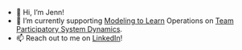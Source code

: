 - 👋 Hi, I’m Jenn!
- 🌱 I’m currently supporting [Modeling to Learn](https://mtl.how) Operations on [Team Participatory System Dynamics](https://mtl.how/teampsd).
- 📫 Reach out to me on [LinkedIn](https://www.linkedin.com/in/jnniferli/)!

<!---
lijenn/lijenn is a ✨ special ✨ repository because its `README.md` (this file) appears on your GitHub profile.
You can click the Preview link to take a look at your changes.
--->
